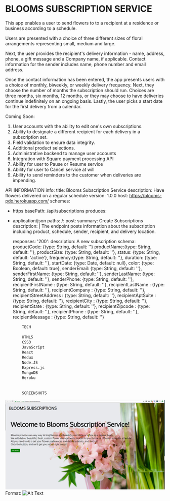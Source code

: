 # BLOOMS SUBSCRIPTION SERVICE

This app enables a user to send flowers to to a recipient at a residence or business according to a schedule.

Users are presented with a choice of three different sizes of floral arrangements representing small, medium and large. 

Next, the user provides the recipient's delivery information - name, address, phone, a gift message and a Company name, if applicable. Contact information for the sender includes name, phone number and email address.

Once the contact information has been entered, the app presents users with a choice of monthly, biweekly, or weekly delivery frequency. Next, they choose the number of months the subscription should run. Choices are three months, six months, 12 months, or they may choose to have deliveries continue indefinitely on an ongoing basis. Lastly, the user picks a start date for the first delivery from a calendar.

Coming Soon:
 1) User accounts with the ability to edit one's own subscriptions.
 2) Ability to designate a different recipient for each delivery in a subscription set.
 3) Field validation to ensure data integrity.
 4) Additional product selections.
 5) Administrative backend to manage user accounts
 6) Integration with Square payment processing API
 7) Ability for user to Pause or Resume service
 8) Ability for user to Cancel service at will
 9) Ability to send reminders to the customer when deliveries are impending.


API INFORMATION
info:
  title: Blooms Subscription Service
  description: Have flowers delivered on a regular schedule
  version: 1.0.0
host: https://blooms-pdx.herokuapp.com/
schemes:
  - https
basePath: /api/subscriptions
produces:
  - application/json
paths:
  /:
    post:
      summary: Create Subscriptions
      description: |
        The  endpoint posts information about the subscription
        including product, schedule, sender, recipient, and delivery location.

      responses:
        '200':
          description: A new subscription
          schema:
            productCode: {type: String, default: ''}
            productName:{type: String, default: ''},
            productSize: {type: String, default: ''},
            status: {type: String, default: 'active'},
            frequency:{type: String, default: ''},
            duration: {type: String, default: ''},
            startDate: {type: Date, default: null},
            color: {type: Boolean, default: true},
            senderEmail: {type: String, default: ''},
            senderFirstName: {type: String, default: ''},
            senderLastName: {type: String, default: ''},
            senderPhone: {type: String, default: ''},
            recipientFirstName : {type: String, default: ''},
            recipientLastName :  {type: String, default: ''},
            recipientCompany :  {type: String, default: ''},
            recipientStreetAddress :  {type: String, default: ''},
            recipientAptSuite :  {type: String, default: ''},
            recipientCity :  {type: String, default: ''},
            recipientState :  {type: String, default: ''},
            recipientZipcode :  {type: String, default: ''},
            recipientPhone :  {type: String, default: ''},
            recipientMessage :  {type: String, default: ''}

            
            TECH 

            HTML5
            CSS3
            JavaScript
            React
            Redux
            Node.JS
            Express.js
            MongoDB
            Heroku
          
            
            SCREENSHOTS
![GitHub Logo](/screenshots/landing.png)
Format: ![Alt Text](url)